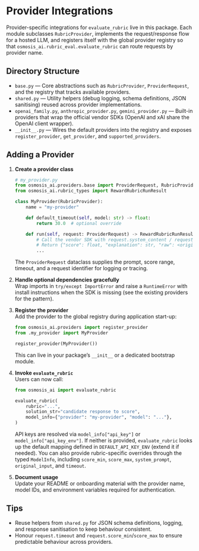 # Provider Integrations

Provider-specific integrations for `evaluate_rubric` live in this package. Each module
subclasses `RubricProvider`, implements the request/response flow for a hosted LLM,
and registers itself with the global provider registry so that
`osmosis_ai.rubric_eval.evaluate_rubric` can route requests by provider name.

## Directory Structure

- `base.py` — Core abstractions such as `RubricProvider`, `ProviderRequest`, and the
  registry that tracks available providers.
- `shared.py` — Utility helpers (debug logging, schema definitions, JSON sanitising)
  reused across provider implementations.
- `openai_family.py`, `anthropic_provider.py`, `gemini_provider.py` — Built-in
  providers that wrap the official vendor SDKs (OpenAI and xAI share the OpenAI client wrapper).
- `__init__.py` — Wires the default providers into the registry and exposes
  `register_provider`, `get_provider`, and `supported_providers`.

## Adding a Provider

1. **Create a provider class**
   ```python
   # my_provider.py
   from osmosis_ai.providers.base import ProviderRequest, RubricProvider
   from osmosis_ai.rubric_types import RewardRubricRunResult

   class MyProvider(RubricProvider):
       name = "my-provider"

       def default_timeout(self, model: str) -> float:
           return 30.0  # optional override

       def run(self, request: ProviderRequest) -> RewardRubricRunResult:
           # Call the vendor SDK with request.system_content / request.user_content
           # Return {"score": float, "explanation": str, "raw": <original payload>}
           ...
   ```
   The `ProviderRequest` dataclass supplies the prompt, score range, timeout, and a
   request identifier for logging or tracing.

2. **Handle optional dependencies gracefully**  
   Wrap imports in `try/except ImportError` and raise a `RuntimeError` with install
   instructions when the SDK is missing (see the existing providers for the pattern).

3. **Register the provider**  
   Add the provider to the global registry during application start-up:
   ```python
   from osmosis_ai.providers import register_provider
   from .my_provider import MyProvider

   register_provider(MyProvider())
   ```
   This can live in your package’s `__init__` or a dedicated bootstrap module.

4. **Invoke `evaluate_rubric`**  
   Users can now call:
   ```python
   from osmosis_ai import evaluate_rubric

   evaluate_rubric(
       rubric="...",
       solution_str="candidate response to score",
       model_info={"provider": "my-provider", "model": "..."},
   )
   ```
   API keys are resolved via `model_info["api_key"]` or
   `model_info["api_key_env"]`. If neither is provided, `evaluate_rubric` looks up the
   default mapping defined in `DEFAULT_API_KEY_ENV` (extend it if needed). You can also
   provide rubric-specific overrides through the typed `ModelInfo`, including `score_min`,
   `score_max`, `system_prompt`, `original_input`, and `timeout`.

5. **Document usage**  
   Update your README or onboarding material with the provider name, model IDs, and
   environment variables required for authentication.

## Tips

- Reuse helpers from `shared.py` for JSON schema definitions, logging, and response
  sanitisation to keep behaviour consistent.
- Honour `request.timeout` and `request.score_min`/`score_max` to ensure predictable
  behaviour across providers.
